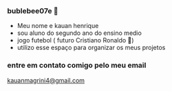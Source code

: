 ### bublebee07e 🥷

- Meu nome e kauan henrique
- sou aluno do segundo ano do ensino medio
- jogo futebol ( futuro Cristiano Ronaldo 🤖)
- utilizo esse espaço para organizar os meus projetos



### entre em contato comigo pelo meu email
kauanmagrini4@gmail.com
